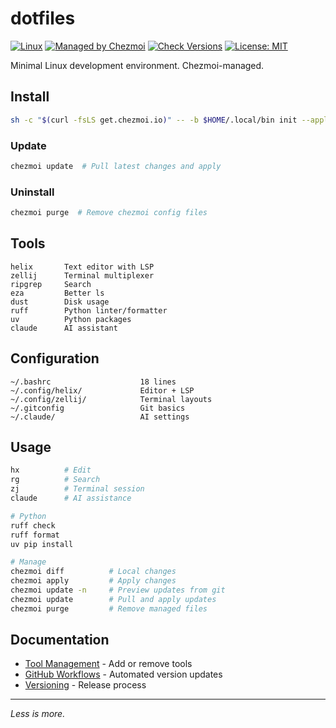 # dotfiles

[![Linux](https://img.shields.io/badge/platform-linux-blue?logo=linux&logoColor=white)](https://github.com/0xAndrii/dotfiles)
[![Managed by Chezmoi](https://img.shields.io/badge/managed%20by-chezmoi-blueviolet)](https://www.chezmoi.io)
[![Check Versions](https://github.com/0xAndrii/dotfiles/actions/workflows/check-versions.yml/badge.svg)](https://github.com/0xAndrii/dotfiles/actions/workflows/check-versions.yml)
[![License: MIT](https://img.shields.io/badge/License-MIT-yellow.svg)](https://opensource.org/licenses/MIT)

Minimal Linux development environment. Chezmoi-managed.

## Install

```bash
sh -c "$(curl -fsLS get.chezmoi.io)" -- -b $HOME/.local/bin init --apply 0xAndrii
```

### Update

```bash
chezmoi update  # Pull latest changes and apply
```

### Uninstall

```bash
chezmoi purge  # Remove chezmoi config files
```

## Tools

```
helix       Text editor with LSP
zellij      Terminal multiplexer
ripgrep     Search
eza         Better ls
dust        Disk usage
ruff        Python linter/formatter
uv          Python packages
claude      AI assistant
```

## Configuration

```
~/.bashrc                    18 lines
~/.config/helix/             Editor + LSP
~/.config/zellij/            Terminal layouts
~/.gitconfig                 Git basics
~/.claude/                   AI settings
```

## Usage

```bash
hx          # Edit
rg          # Search
zj          # Terminal session
claude      # AI assistance

# Python
ruff check
ruff format
uv pip install

# Manage
chezmoi diff          # Local changes
chezmoi apply         # Apply changes
chezmoi update -n     # Preview updates from git
chezmoi update        # Pull and apply updates
chezmoi purge         # Remove managed files
```

## Documentation

- [Tool Management](docs/tool-management.md) - Add or remove tools
- [GitHub Workflows](docs/github-workflows.md) - Automated version updates
- [Versioning](docs/versioning.md) - Release process

---

_Less is more._
